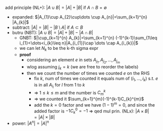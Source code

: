 add principle (NL+): $|A\cup B|=|A|+|B|$ if $A\cap B=\emptyset$
- expanded: $|A_{1}\cup A_{2}\cup\dots \cup A_{n}|=\sum_{k=1}^{n} |A_{k}|$
- subtract: $|A|=|B|-|B \setminus A|$ if $A\subset B$
- butru (NBT): $|A\cup B|=|A|+|B|-|A\cap B|$
	- GNBT: $|\cup_{k=1}^{n} A_{k}|=\sum_{k=1}^{n} (-1)^{k-1}\sum_{1\leq i_{1}<\dots<i_{k}\leq n}|A_{i_{1}}\cap \dots \cap A_{i_{k}}|$
	- we can let $N_{k}$ to be the k-th sigma expr
	- **proof**
		- considering an element $e$ in sets $A_{j_{1}},A_{j_{2}},\dots,A_{j_{m}}$
		- wlog assuming $j_{k}=k$ (we are free to reorder the labels)
		- then we count the number of times we counted $e$ on the RHS
			- fix $k$, num of times we counted it equals num of $(i_{1},\dots,i_{k})$ s.t. $e$ is in all $A_{i_{l}}$ for $l$ from 1 to $k$
			- => $1\leq k\leq m$ and the number is $C_{m}^{k}$
			- => we counted it $\sum_{k=1}^{m}(-1)^{k-1}C_{k}^{m}$
			- add the $k=0$ factor and we have $(1-1)^{m}=0$, and since the added factor is $-1C_{k}^{0}=-1$ => qed
mul prin. (NLx): $|A\times B|=|A|\times|B|$
- power: $|A^{n}|=|A|^{n}$


